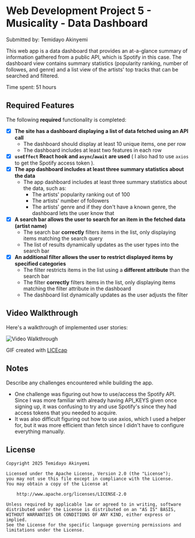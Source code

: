 # Web Development Project 5 - Musicality - Data Dashboard

Submitted by: Temidayo Akinyemi

This web app is a data dashboard that provides an at-a-glance summary of information gathered from a public API, which is Spotify in this case. 
The dashboard view contains summary statistics (popularity ranking, number of followes, and genre) and a list view of the artists' top tracks that can be searched and filtered.

Time spent: 51 hours

## Required Features

The following **required** functionality is completed:

- [x] **The site has a dashboard displaying a list of data fetched using an API call**
  - The dashboard should display at least 10 unique items, one per row
  - The dashboard includes at least two features in each row
- [x] **`useEffect` React hook and `async`/`await` are used** ( I also had to use `axios` to get the Spotify access token ).
- [x] **The app dashboard includes at least three summary statistics about the data** 
  - The app dashboard includes at least three summary statistics about the data, such as:
    - The artists' popularity ranking out of 100
    - The artists' number of followers
    - The artists' genre and if they don't have a known genre, the dashboard lets the user know that
- [x] **A search bar allows the user to search for an item in the fetched data (artist name)**
  - The search bar **correctly** filters items in the list, only displaying items matching the search query
  - The list of results dynamically updates as the user types into the search bar
- [x] **An additional filter allows the user to restrict displayed items by specified categories**
  - The filter restricts items in the list using a **different attribute** than the search bar 
  - The filter **correctly** filters items in the list, only displaying items matching the filter attribute in the dashboard
  - The dashboard list dynamically updates as the user adjusts the filter

## Video Walkthrough

Here's a walkthrough of implemented user stories:

<img src='https://media1.giphy.com/media/v1.Y2lkPTc5MGI3NjExdGNjaGtodHk2MGMzYjVnYjBoOHY0c2I4bjNiZ2V4M3h5enRqZzhzeSZlcD12MV9pbnRlcm5hbF9naWZfYnlfaWQmY3Q9Zw/gyzUP3vjm7zHEP31Ya/giphy.gif' title='Video Walkthrough' width='' alt='Video Walkthrough' />

<!-- Replace this with whatever GIF tool you used! -->
GIF created with <a href='https://www.bing.com/search?q=licecap&cvid=90c75dac1b13474cb222b3d1f03d6cc7&gs_lcrp=EgRlZGdlKgYIABBFGDsyBggAEEUYOzIGCAEQABhAMgYIAhAAGEAyBggDEAAYQDIGCAQQABhAMggIBRDpBxj8VdIBCDI2ODhqMGo5qAIIsAIB&FORM=ANAB01&PC=U531'>LICEcap</a>  
<!-- Recommended tools:
[Kap](https://getkap.co/) for macOS
[ScreenToGif](https://www.screentogif.com/) for Windows
[peek](https://github.com/phw/peek) for Linux. -->

## Notes

Describe any challenges encountered while building the app.
- One challenge was figuring out how to use/access the Spotify API. Since I was more familiar with already having API_KEYS given once signing up, it was confusing to try and use Spotify's since they had access tokens that you needed to acquire.
- It was also difficult figuring out how to use axios, which I used a helper for, but it was more efficient than fetch since I didn't have to configure everything manually.

## License

    Copyright 2025 Temidayo Akinyemi

    Licensed under the Apache License, Version 2.0 (the "License");
    you may not use this file except in compliance with the License.
    You may obtain a copy of the License at

        http://www.apache.org/licenses/LICENSE-2.0

    Unless required by applicable law or agreed to in writing, software
    distributed under the License is distributed on an "AS IS" BASIS,
    WITHOUT WARRANTIES OR CONDITIONS OF ANY KIND, either express or implied.
    See the License for the specific language governing permissions and
    limitations under the License.
